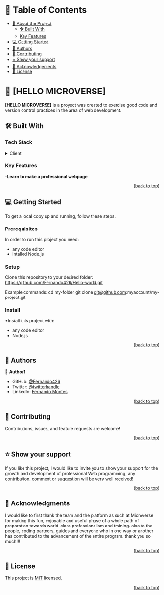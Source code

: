 <a name="readme-top"></a>


# 📗 Table of Contents

- [📖 About the Project](#about-project)
  - [🛠 Built With](#built-with)
  - [Key Features](#key-features)
- [💻 Getting Started](#getting-started)
- [👥 Authors](#authors)
- [🤝 Contributing](#contributing)
- [⭐️ Show your support](#support)
- [🙏 Acknowledgements](#acknowledgements)
- [📝 License](#license)


# 📖 [HELLO MICROVERSE] <a name="about-project"></a>

**[HELLO MICROVERSE]** is a proyect was created to exercise good code and version control practices in the area of ​​web development.

## 🛠 Built With <a name="built-with"></a>

### Tech Stack <a name="tech-stack"></a>

<details>
  <summary>Client</summary>
  <ul>
    <li>HTML</li>
    <li>CSS</li>
    <li>VSC</li>
    <li>Node.js</li>
  </ul>
</details>


### Key Features <a name="key-features"></a>

-**Learn to make a professional webpage**

<p align="right">(<a href="#readme-top">back to top</a>)</p>


## 💻 Getting Started <a name="getting-started"></a>

To get a local copy up and running, follow these steps.

### Prerequisites

In order to run this project you need:

 - any code editor
 - intalled Node.js

### Setup

Clone this repository to your desired folder:
https://github.com/Fernando426/Hello-world.git

Example commands:
  cd my-folder
  git clone git@github.com:myaccount/my-project.git

### Install

*Install this project with:
- any code editor
- Node.js


<p align="right">(<a href="#readme-top">back to top</a>)</p>


## 👥 Authors <a name="Fernando Montes"></a>


👤 **Author1**

- GitHub: [@Fernando426](https://github.com/Fernando426)
- Twitter: [@twitterhandle](https://twitter.com/twitterhandle)
- LinkedIn: [Fernando Montes](https://www.linkedin.com/in/fernando-jose-montes-linares-523822270/?originalSubdomain=ve)

<p align="right">(<a href="#readme-top">back to top</a>)</p>


## 🤝 Contributing <a name="contributing"></a>

Contributions, issues, and feature requests are welcome!


<p align="right">(<a href="#readme-top">back to top</a>)</p>


## ⭐️ Show your support <a name="support"></a>

If you like this project, I would like to invite you to show your support for the growth and development of professional Web programming, any contribution, comment or suggestion will be very well received!


<p align="right">(<a href="#readme-top">back to top</a>)</p>


## 🙏 Acknowledgments <a name="acknowledgements"></a>


I would like to first thank the team and the platform as such at Microverse for making this fun, enjoyable and useful phase of a whole path of preparation towards world-class professionalism and training. also to the people, coding partners, guides and everyone who in one way or another has contributed to the advancement of the entire program. thank you so much!!!

<p align="right">(<a href="#readme-top">back to top</a>)</p>


## 📝 License <a name="license"></a>

This project is [MIT](./LICENSE) licensed.


<p align="right">(<a href="#readme-top">back to top</a>)</p>